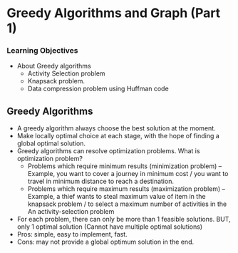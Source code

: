 # Greedy Algorithms and Graph (Part 1)

### Learning Objectives
- About Greedy algorithms 
	- Activity Selection problem
	- Knapsack problem.
	- Data compression problem using Huffman code

## Greedy Algorithms
- A greedy algorithm always choose the best solution at the moment.
- Make locally optimal choice at each stage, with the hope of finding a global optimal solution.
- Greedy algorithms can resolve optimization problems. What is optimization problem?
	- Problems which require minimum results (minimization problem) – Example, you want to cover a journey in minimum cost / you want to travel in minimum distance to reach a destination.
	 - Problems which require maximum results (maximization problem) – Example, a thief wants to steal maximum value of item in the knapsack problem / to select a maximum number of activities in the An activity-selection problem
- For each problem, there can only be more than 1 feasible solutions. BUT, only 1 optimal solution (Cannot have multiple optimal solutions)
- Pros: simple, easy to implement, fast.
- Cons: may not provide a global optimum solution in the end.

